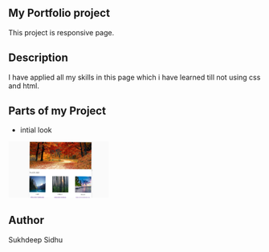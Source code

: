 ## My Portfolio project
This project is responsive page.

##  Description
I have applied all my skills in this page which i have learned till not using css and html.

## Parts of my Project

+ intial look

<img src="myimage.png" width=200px>

## Author

Sukhdeep Sidhu